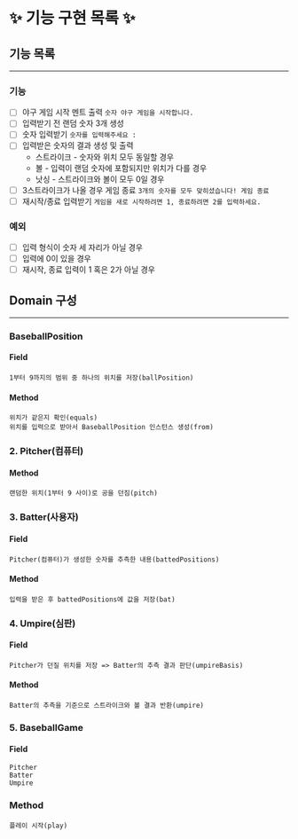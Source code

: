 # ✨ 기능 구현 목록 ✨

## 기능 목록
***
### 기능
- [ ] 야구 게임 시작 멘트 출력 `숫자 야구 게임을 시작합니다.`
- [ ] 입력받기 전 랜덤 숫자 3개 생성
- [ ] 숫자 입력받기 `숫자를 입력해주세요 : `
- [ ] 입력받은 숫자의 결과 생성 및 출력 
  - 스트라이크 - 숫자와 위치 모두 동일할 경우
  - 볼 - 입력이 랜덤 숫자에 포함되지만 위치가 다를 경우
  - 낫싱 - 스트라이크와 볼이 모두 0일 경우
- [ ] 3스트라이크가 나올 경우 게임 종료 `3개의 숫자를 모두 맞히셨습니다! 게임 종료`
- [ ] 재시작/종료 입력받기 `게임을 새로 시작하려면 1, 종료하려면 2를 입력하세요.`
### 예외
- [ ] 입력 형식이 숫자 세 자리가 아닐 경우
- [ ] 입력에 0이 있을 경우
- [ ] 재시작, 종료 입력이 1 혹은 2가 아닐 경우

## Domain 구성
***
### BaseballPosition
#### **Field**
    1부터 9까지의 범위 중 하나의 위치를 저장(ballPosition)
#### **Method**
    위치가 같은지 확인(equals)
    위치를 입력으로 받아서 BaseballPosition 인스턴스 생성(from)

### 2. Pitcher(컴퓨터)
#### Method
    랜덤한 위치(1부터 9 사이)로 공을 던짐(pitch)

### 3. Batter(사용자)
#### **Field**
    Pitcher(컴퓨터)가 생성한 숫자를 추측한 내용(battedPositions)
#### **Method**
    입력을 받은 후 battedPositions에 값을 저장(bat)

### 4. Umpire(심판)
#### **Field**
    Pitcher가 던질 위치를 저장 => Batter의 추측 결과 판단(umpireBasis)
#### **Method**
    Batter의 추측을 기준으로 스트라이크와 볼 결과 반환(umpire)

### 5. BaseballGame
#### **Field**
    Pitcher
    Batter
    Umpire
### **Method**
    플레이 시작(play)

